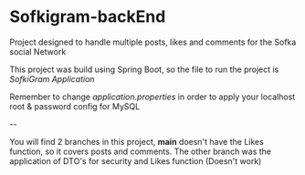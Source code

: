 # Sofkigram-backEnd
Project designed to handle multiple posts, likes and comments for the Sofka social Network

This project was build using Spring Boot, so the file to run the project is _SofkiGram Application_

Remember to change _application.properties_ in order to apply your localhost root & password config for MySQL


--

You will find 2 branches in this project, **main** doesn't have the Likes function, so it covers posts and comments.
The other branch was the application of DTO's for security and Likes function (Doesn't work)
